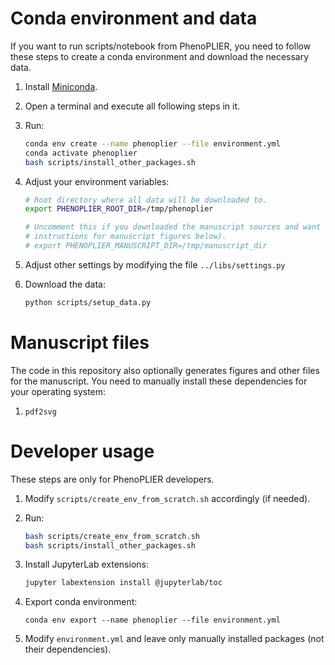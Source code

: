 # Conda environment and data

If you want to run scripts/notebook from PhenoPLIER, you need to follow these steps to create a
conda environment and download the necessary data.

 1. Install [Miniconda](https://docs.conda.io/en/latest/miniconda.html).
 1. Open a terminal and execute all following steps in it.
 1. Run:
 
    ```bash
    conda env create --name phenoplier --file environment.yml
    conda activate phenoplier
    bash scripts/install_other_packages.sh
    ```

1. Adjust your environment variables:

    ```bash
    # Root directory where all data will be downloaded to.
    export PHENOPLIER_ROOT_DIR=/tmp/phenoplier
   
    # Uncomment this if you downloaded the manuscript sources and want to generate the figures for it (see additional
    # instructions for manuscript figures below).
    # export PHENOPLIER_MANUSCRIPT_DIR=/tmp/manuscript_dir
    ```

1. Adjust other settings by modifying the file `../libs/settings.py`

1. Download the data:

    ```bash
    python scripts/setup_data.py
    ```


# Manuscript files

The code in this repository also optionally generates figures and other files for the manuscript.
You need to manually install these dependencies for your operating system:

 1. `pdf2svg`


# Developer usage

These steps are only for PhenoPLIER developers.

 1. Modify `scripts/create_env_from_scratch.sh` accordingly (if needed).
 1. Run:
 
    ```bash
    bash scripts/create_env_from_scratch.sh
    bash scripts/install_other_packages.sh
    ```

 1. Install JupyterLab extensions:
 
    ```bash
    jupyter labextension install @jupyterlab/toc
    ```

 1. Export conda environment:

    ```
    conda env export --name phenoplier --file environment.yml
    ```

 1. Modify `environment.yml` and leave only manually installed packages (not their dependencies).
